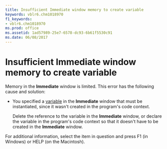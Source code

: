 ```yaml
---
title: Insufficient Immediate window memory to create variable
keywords: vblr6.chm1018970
f1_keywords:
- vblr6.chm1018970
ms.prod: office
ms.assetid: 1ad57989-25e7-6578-dc93-6b61f5530c91
ms.date: 06/08/2017
---
```



# Insufficient Immediate window memory to create variable

Memory in the **Immediate** window is limited. This error has the following cause and solution:



- You specified a [variable](vbe-glossary.md) in the **Immediate** window that must be instantiated, since it wasn't created in the program's code context.
    
    Delete the reference to the variable in the **Immediate** window, or declare the variable in the program's code context so that it doesn't have to be created in the **Immediate** window.
    

For additional information, select the item in question and press F1 (in Windows) or HELP (on the Macintosh).

